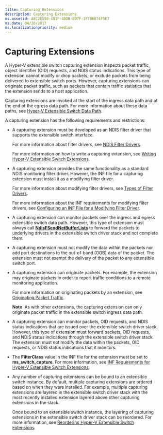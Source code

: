 ```yaml
---
title: Capturing Extensions
description: Capturing Extensions
ms.assetid: A8C2E550-4B1F-4DDB-B97F-1F7B6B74F5E7
ms.date: 04/20/2017
ms.localizationpriority: medium
---
```


# Capturing Extensions


A Hyper-V extensible switch capturing extension inspects packet traffic, object identifier (OID) requests, and NDIS status indications. This type of extension cannot modify or drop packets, or exclude packets from being delivered to extensible switch ports. However, capturing extensions can originate packet traffic, such as packets that contain traffic statistics that the extension sends to a host application.

Capturing extensions are invoked at the start of the ingress data path and at the end of the egress data path. For more information about these data paths, see [Hyper-V Extensible Switch Data Path](hyper-v-extensible-switch-data-path.md).

A capturing extension has the following requirements and restrictions:

-   A capturing extension must be developed as an NDIS filter driver that supports the extensible switch interface.

    For more information about filter drivers, see [NDIS Filter Drivers](./roadmap-for-developing-ndis-filter-drivers.md).

    For more information on how to write a capturing extension, see [Writing Hyper-V Extensible Switch Extensions](writing-hyper-v-extensible-switch-extensions.md).

-   A capturing extension provides the same functionality as a standard NDIS monitoring filter driver. However, the INF file for a capturing extension must install it as a modifying filter driver.

    For more information about modifying filter drivers, see [Types of Filter Drivers](types-of-filter-drivers.md).

    For more information about the INF requirements for modifying filter drivers, see [Configuring an INF File for a Modifying Filter Driver](configuring-an-inf-file-for-a-modifying-filter-driver.md).

-   A capturing extension can monitor packets over the ingress and egress extensible switch data path. However, this type of extension must always call [**NdisFSendNetBufferLists**](/windows-hardware/drivers/ddi/ndis/nf-ndis-ndisfsendnetbufferlists) to forward the packets to underlying drivers in the extensible switch driver stack and not complete them.

-   A capturing extension must not modify the data within the packets nor add port destinations to the out-of-band (OOB) data of the packet. The extension must not exempt the delivery of the packet to any extensible switch port.

-   A capturing extension can originate packets. For example, the extension may originate packets in order to report traffic conditions to a remote monitoring application.

    For more information on originating packets by an extension, see [Originating Packet Traffic](originating-packet-traffic.md).

    **Note**  As with other extensions, the capturing extension can only originate packet traffic in the extensible switch ingress data path.

     

-   A capturing extension can monitor packets, OID requests, and NDIS status indications that are issued over the extensible switch driver stack. However, this type of extension must forward packets, OID requests, and NDIS status indications through the extensible switch driver stack. The extension must not modify the data within the packets, OID requests, or NDIS status indications that it monitors.

-   The **FilterClass** value in the INF file for the extension must be set to **ms\_switch\_capture**. For more information, see [INF Requirements for Hyper-V Extensible Switch Extensions](inf-requirements-for-hyper-v-extensions.md).

-   Any number of capturing extensions can be bound to an extensible switch instance. By default, multiple capturing extensions are ordered based on when they were installed. For example, multiple capturing extensions are layered in the extensible switch driver stack with the most recently installed extension layered above other capturing extensions in the stack.

    Once bound to an extensible switch instance, the layering of capturing extensions in the extensible switch driver stack can be reordered. For more information, see [Reordering Hyper-V Extensible Switch Extensions](reordering-hyper-v-extensibility-switch-extensions.md).

 

